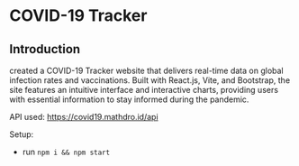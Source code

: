 # COVID-19 Tracker

## Introduction
created a COVID-19 Tracker website that delivers real-time data on global infection rates and vaccinations. Built with React.js, Vite, and Bootstrap, the site features an intuitive interface and interactive charts, providing users with essential information to stay informed during the pandemic.

API used: https://covid19.mathdro.id/api

Setup:
- run ```npm i && npm start```
